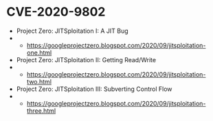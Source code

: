 # CVE-2020-9802
* Project Zero: JITSploitation I: A JIT Bug
* * https://googleprojectzero.blogspot.com/2020/09/jitsploitation-one.html
* Project Zero: JITSploitation II: Getting Read/Write
* * https://googleprojectzero.blogspot.com/2020/09/jitsploitation-two.html
* Project Zero: JITSploitation III: Subverting Control Flow
* * https://googleprojectzero.blogspot.com/2020/09/jitsploitation-three.html
